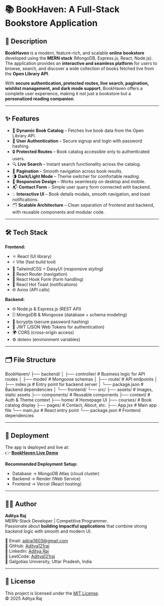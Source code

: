 # 📚 BookHaven: A Full-Stack Bookstore Application  

## 📝 Description  

**BookHaven** is a modern, feature-rich, and scalable **online bookstore** developed using the **MERN stack** (MongoDB, Express.js, React, Node.js).  
The application provides an **interactive and seamless platform** for users to browse, search, and discover a wide collection of books fetched live from the **Open Library API**.  

With **secure authentication, protected routes, live search, pagination, wishlist management, and dark mode support**, BookHaven offers a complete user experience, making it not just a bookstore but a **personalized reading companion**.  

---

## ✨ Features  

- 📖 **Dynamic Book Catalog** – Fetches live book data from the Open Library API.  
- 🔐 **User Authentication** – Secure signup and login with password hashing.  
- 🔒 **Protected Routes** – Book catalog accessible only to authenticated users.  
- 🔍 **Live Search** – Instant search functionality across the catalog.  
- 📑 **Pagination** – Smooth navigation across book results.  
- 🌗 **Dark/Light Mode** – Theme switcher for comfortable reading.  
- 📱 **Responsive Design** – Works seamlessly on desktop and mobile.  
- 📬 **Contact Form** – Simple user query form connected with backend.  
- 💡 **Interactive UI** – Book details modals, smooth navigation, and toast notifications.  
- 🗂 **Scalable Architecture** – Clean separation of frontend and backend, with reusable components and modular code.  

---

## 🛠️ Tech Stack  

**Frontend:**  
- ⚛️ React (UI library)  
- ⚡ Vite (fast build tool)  
- 🎨 TailwindCSS + DaisyUI (responsive styling)  
- 🔗 React Router (navigation)  
- 📝 React Hook Form (form handling)  
- 🔔 React Hot Toast (notifications)  
- 🌐 Axios (API calls)  

**Backend:**  
- 🌐 Node.js & Express.js (REST API)  
- 🗄️ MongoDB & Mongoose (database + schema modeling)  
- 🔐 bcryptjs (secure password hashing)  
- 🔑 JWT (JSON Web Tokens for authentication)  
- 🌍 CORS (cross-origin access)  
- ⚙️ dotenv (environment variables)  

---

## 🗂️ File Structure 

BookHaven/
├── backend/
│ ├── controller/ # Business logic for API routes
│ ├── model/ # Mongoose schemas
│ ├── route/ # API endpoints
│ ├── index.js # Entry point for backend server
│ └── package.json # Backend dependencies
│
└── frontend/
└── src/
├── assets/ # Images, static assets
├── components/ # Reusable components
├── context/ # Auth & Theme context
├── home/ # Homepage UI
├── courses/ # Book catalog display
├── pages/ # Contact, About, etc.
├── App.jsx # Main app file
└── main.jsx # React entry point
└── package.json # Frontend dependencies


---

## 🚀 Deployment  

The app is deployed and live at:  
👉 **[BookHaven Live Demo](https://bookstore-app-mu-pink.vercel.app/)**  

**Recommended Deployment Setup:**  
- Database → MongoDB Atlas (cloud cluster)  
- Backend → Render (Web Service)  
- Frontend → Vercel (React hosting)  

---

## 👨‍💻 Author  

**Aditya Raj**  
MERN-Stack Developer | Competitive Programmer.  
Passionate about **building impactful applications** that combine strong backend logic with smooth and modern UI.  

📧 Email: [adiraj1603@gmail.com](mailto:adiraj1603@gmail.com)  
🔗 GitHub: [Aditya121raj](https://github.com/Aditya121raj)  
🔗 LinkedIn: [Aditya Raj](https://in.linkedin.com/in/aditya-raj-570b511a4)  
🔗 LeetCode: [Aditya121raj](https://leetcode.com/u/Aditya121raj/)  
🏫 Galgotias University, Uttar Pradesh, India  

---

## 📄 License  

This project is licensed under the [MIT License](https://opensource.org/licenses/MIT).  
© 2025 Aditya Raj  
